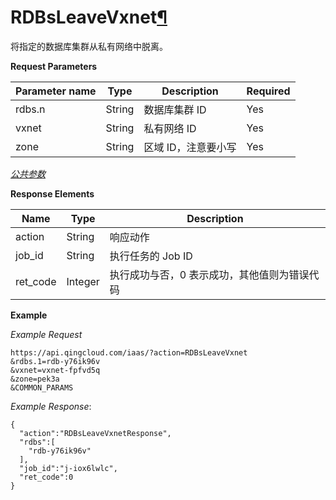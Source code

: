 ---
---

# RDBsLeaveVxnet[¶](#rdbsleavevxnet "永久链接至标题")

将指定的数据库集群从私有网络中脱离。

**Request Parameters**

| Parameter name | Type | Description | Required |
| --- | --- | --- | --- |
| rdbs.n | String | 数据库集群 ID | Yes |
| vxnet | String | 私有网络 ID | Yes |
| zone | String | 区域 ID，注意要小写 | Yes |

[_公共参数_](../../common/parameters.html#api-common-parameters)

**Response Elements**

| Name | Type | Description |
| --- | --- | --- |
| action | String | 响应动作 |
| job_id | String | 执行任务的 Job ID |
| ret_code | Integer | 执行成功与否，0 表示成功，其他值则为错误代码 |

**Example**

_Example Request_

```
https://api.qingcloud.com/iaas/?action=RDBsLeaveVxnet
&rdbs.1=rdb-y76ik96v
&vxnet=vxnet-fpfvd5q
&zone=pek3a
&COMMON_PARAMS
```

_Example Response_:

```
{
  "action":"RDBsLeaveVxnetResponse",
  "rdbs":[
    "rdb-y76ik96v"
  ],
  "job_id":"j-iox6lwlc",
  "ret_code":0
}
```
